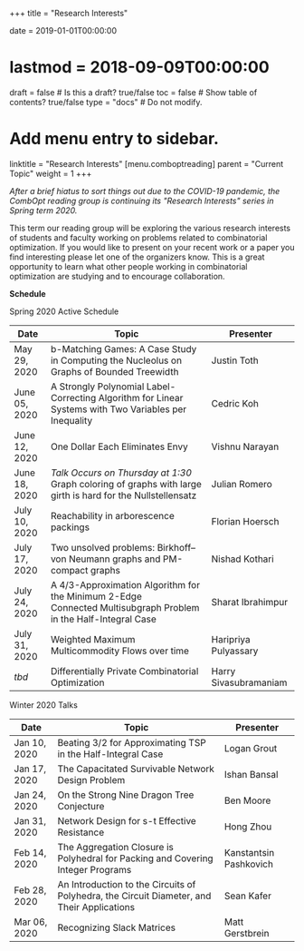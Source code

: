 +++
title = "Research Interests"

date = 2019-01-01T00:00:00
# lastmod = 2018-09-09T00:00:00

draft = false  # Is this a draft? true/false
toc = false  # Show table of contents? true/false
type = "docs"  # Do not modify.

# Add menu entry to sidebar.
linktitle = "Research Interests"
[menu.comboptreading]
  parent = "Current Topic"
  weight = 1
+++

_After a brief hiatus to sort things out due to the COVID-19 pandemic, the CombOpt reading group is continuing its "Research Interests" series in Spring term 2020._

This term our reading group will be exploring the various research interests of students and faculty working on problems related to combinatorial optimization. If you would like to present on your recent work or a paper you find interesting please let one of the organizers know. This is a great opportunity to learn what other people working in combinatorial optimization are studying and to encourage collaboration.

__Schedule__

Spring 2020 Active Schedule

| Date          | Topic                                                                                                 | Presenter             |
| ------------- | ----------------------------------------------------------------------------------------------------- | --------------------- |
| May 29, 2020  | b-Matching Games: A Case Study in Computing the Nucleolus on Graphs of Bounded Treewidth              | Justin Toth           |
| June 05, 2020 | A Strongly Polynomial Label-Correcting Algorithm for Linear Systems with Two Variables per Inequality | Cedric Koh            |
| June 12, 2020 | One Dollar Each Eliminates Envy                                                                       | Vishnu Narayan        |
| June 18, 2020 | _*Talk Occurs on Thursday at 1:30*_ Graph coloring of graphs with large girth is hard for the Nullstellensatz                                                                                                 | Julian Romero         |
| July 10, 2020 | Reachability in arborescence packings                                                                 | Florian Hoersch       |
| July 17, 2020 | Two unsolved problems: Birkhoff–von Neumann graphs and PM-compact graphs                              | Nishad Kothari        |
| July 24, 2020 | A 4/3-Approximation Algorithm for the Minimum 2-Edge Connected Multisubgraph Problem in the Half-Integral Case | Sharat Ibrahimpur |
| July 31, 2020 | Weighted Maximum Multicommodity Flows over time                                                       | Haripriya Pulyassary  |
| _tbd_         | Differentially Private Combinatorial Optimization                                                     | Harry Sivasubramaniam |



Winter 2020 Talks 

| Date         | Topic                                                                                      | Presenter              |
| ------------ | ------------------------------------------------------------------------------------------ | ---------------------- |
| Jan 10, 2020 | Beating 3/2 for Approximating TSP in the Half-Integral Case                                | Logan Grout            |
| Jan 17, 2020 | The Capacitated Survivable Network Design Problem                                          | Ishan Bansal           |
| Jan 24, 2020 | On the Strong Nine Dragon Tree Conjecture                                                  | Ben Moore              |
| Jan 31, 2020 | Network Design for s-t Effective Resistance                                                | Hong Zhou              |
| Feb 14, 2020 | The Aggregation Closure is Polyhedral for Packing and Covering Integer Programs            | Kanstantsin Pashkovich |
| Feb 28, 2020 | An Introduction to the Circuits of Polyhedra, the Circuit Diameter, and Their Applications | Sean Kafer             |
| Mar 06, 2020 | Recognizing Slack Matrices                                                                 | Matt Gerstbrein        |
